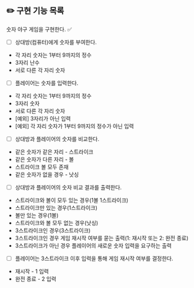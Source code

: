 ## ✏️ 구현 기능 목록

숫자 야구 게임을 구현한다. ✅

- [ ] 상대방(컴퓨터)에게 숫자를 부여한다.
- 각 자리 숫자는 1부터 9까지의 정수
- 3자리 난수
- 서로 다른 각 자리 숫자

- [ ] 플레이어는 숫자를 입력한다.
- 각 자리 숫자는 1부터 9까지의 정수
- 3자리 숫자
- 서로 다른 각 자리 숫자
- [예외] 3자리가 아닌 입력
- [예외] 각 자리 숫자가 1부터 9까지의 정수가 아닌 입력

- [ ] 상대방과 플레이어의 숫자를 비교한다.
- 같은 숫자가 같은 자리 - 스트라이크
- 같은 숫자가 다른 자리 - 볼
- 스트라이크 볼 모두 존재
- 같은 숫자가 없을 경우 - 낫싱

- [ ] 상대방과 플레이어의 숫자 비교 결과를 출력한다.
- 스트라이크와 볼이 모두 있는 경우(1볼 1스트라이크)
- 스트라이크만 있는 경우(1스트라이크)
- 볼만 있는 경우(1볼)
- 스트라이크와 볼 모두 없는 경우(낫싱)
- 3스트라이크인 경우(3스트라이크)
- 3스트라이크인 경우 게임 재시작 여부를 묻는 출력(1: 재시작 또는 2: 완전 종료)
- 3스트라이크가 아닌 경우 플레이어의 새로운 숫자 입력을 요구하는 출력

- [ ] 플레이어는 3스트라이크 이후 입력을 통해 게임 재시작 여부를 결정한다.
- 재시작 - 1 입력
- 완전 종료 - 2 입력